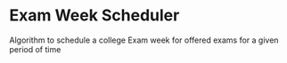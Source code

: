 # Exam Week Scheduler

Algorithm to schedule a college Exam week for offered exams for a given period of time
